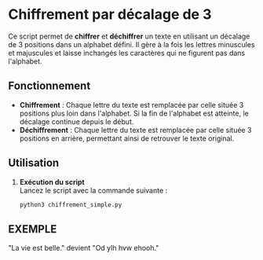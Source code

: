 # Chiffrement par décalage de 3

Ce script permet de **chiffrer** et **déchiffrer** un texte en utilisant un décalage de 3 positions dans un alphabet défini. Il gère à la fois les lettres minuscules et majuscules et laisse inchangés les caractères qui ne figurent pas dans l'alphabet.

## Fonctionnement

- **Chiffrement** : Chaque lettre du texte est remplacée par celle située 3 positions plus loin dans l'alphabet. Si la fin de l'alphabet est atteinte, le décalage continue depuis le début.
- **Déchiffrement** : Chaque lettre du texte est remplacée par celle située 3 positions en arrière, permettant ainsi de retrouver le texte original.

## Utilisation

1. **Exécution du script**  
   Lancez le script avec la commande suivante :
   ```bash
   python3 chiffrement_simple.py
## EXEMPLE

"La vie est belle." devient "Od ylh hvw ehooh."


